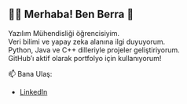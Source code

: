 ## 👩‍💻 Merhaba! Ben Berra 👋

Yazılım Mühendisliği öğrencisiyim.  
Veri bilimi ve yapay zeka alanına ilgi duyuyorum.  
Python, Java ve C++ dilleriyle projeler geliştiriyorum.  
GitHub’ı aktif olarak portfolyo için kullanıyorum!

📫 Bana Ulaş:
- [LinkedIn](https://www.linkedin.com/in/berra-ersoy/)
